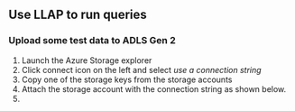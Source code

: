 ##  Use LLAP to run queries 

### Upload some test data to ADLS Gen 2

1. Launch the Azure Storage explorer 
2. Click connect icon on the left and select *use a connection string*
3. Copy one of the storage keys from the storage accounts 
4. Attach the storage account with the connection string as shown   below.
5. 





<!--stackedit_data:
eyJoaXN0b3J5IjpbNTczNDAwNjAxLDIwNDAyOTc2MjJdfQ==
-->